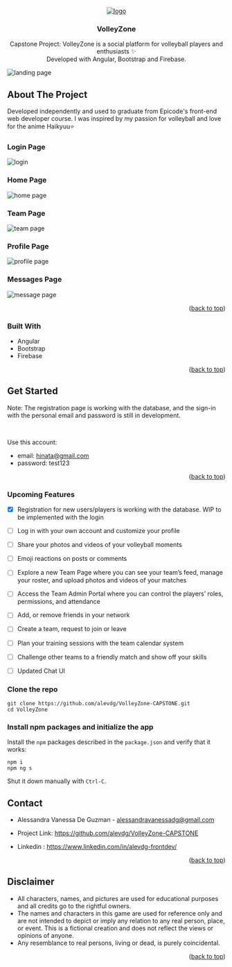 


<a name="readme-top"></a>

<!-- PROJECT LOGO -->
<br />

<div align="center">
  <a href="https://github.com/alevdg/VolleyZone-CAPSTONE">

![logo](https://github.com/alevdg/VolleyZone-CAPSTONE/assets/66958339/ab644e7d-8bb8-4719-a46a-00c42e7f3636)

  </a>

<h3 align="center">VolleyZone</h3>

  <p align="center">
    Capstone Project: VolleyZone is a social platform for volleyball players and enthusiasts ✨ 
    <br>
    Developed with Angular, Bootstrap and Firebase.
    <br />
   
  </p>
</div>

![landing page](https://github.com/alevdg/VolleyZone-CAPSTONE/assets/66958339/e3b7fe68-5ef9-4677-9d6d-25dfb43e5ad9)


<!-- ABOUT THE PROJECT -->
## About The Project
Developed  independently and used to graduate from Epicode's front-end web developer course.
I was inspired by my passion for volleyball and love for the anime Haikyuu⭐ 

### Login Page

![login](https://github.com/alevdg/VolleyZone-CAPSTONE/assets/66958339/80811863-3af7-45a8-a6e1-5200e13176d0)


### Home Page

![home page](https://github.com/alevdg/VolleyZone-CAPSTONE/assets/66958339/2f60fa76-a58e-49ed-a78b-f9361739d5e2)

### Team Page 

![team page](https://github.com/alevdg/VolleyZone-CAPSTONE/assets/66958339/f01bf8f0-6658-4dae-a74a-aba4793c86c4)

### Profile Page

![profile page](https://github.com/alevdg/VolleyZone-CAPSTONE/assets/66958339/9c3ccc85-17bc-4acf-a52d-ccd0226b5ab8)

### Messages Page

![message page](https://github.com/alevdg/VolleyZone-CAPSTONE/assets/66958339/e066d50d-6bbe-4200-94ed-91d9a6df90f1)


<p align="right">(<a href="#readme-top">back to top</a>)</p>



### Built With

* Angular
* Bootstrap
* Firebase 

<p align="right">(<a href="#readme-top">back to top</a>)</p>


<!-- GET STARTED -->
## Get Started

Note:
The registration page is working with the database, and the sign-in with the personal email and password is still in development. 

<br>

Use this account:

* email: hinata@gmail.com
* password: test123

<p align="right">(<a href="#readme-top">back to top</a>)</p>

### Upcoming Features

* [x] Registration for new users/players is working with the database. WIP to be implemented with the login
* [ ] Log in with your own account and customize your profile
* [ ] Share your photos and videos of your volleyball moments
* [ ] Emoji reactions on posts or comments
* [ ] Explore a new Team Page where you can see your team’s feed, manage your roster, and upload photos and videos of your matches
* [ ] Access the Team Admin Portal where you can control the players’ roles, permissions, and attendance
* [ ] Add, or remove friends in your network
* [ ] Create a team, request to join or leave 
* [ ] Plan your training sessions with the team calendar system
* [ ] Challenge other teams to a friendly match and show off your skills
* [ ] Updated Chat UI


### Clone the repo

```shell
git clone https://github.com/alevdg/VolleyZone-CAPSTONE.git
cd VolleyZone
```

### Install npm packages and initialize the app

Install the `npm` packages described in the `package.json` and verify that it works:

```shell
npm i
npm ng s
```

Shut it down manually with `Ctrl-C`.


<!-- CONTACT -->
## Contact

* Alessandra Vanessa De Guzman - alessandravanessadg@gmail.com

* Project Link: https://github.com/alevdg/VolleyZone-CAPSTONE

* Linkedin : https://www.linkedin.com/in/alevdg-frontdev/

<p align="right">(<a href="#readme-top">back to top</a>)</p>



<!-- ACKNOWLEDGMENTS -->
## Disclaimer

* All characters, names, and pictures are used for educational purposes and all credits go to the rightful owners.
* The names and characters in this game are used for reference only and are not intended to depict or imply any relation to any real person, place, or event. This  is a fictional creation and does not reflect the views or opinions of anyone.
*  Any resemblance to real persons, living or dead, is purely coincidental.

<p align="right">(<a href="#readme-top">back to top</a>)</p>



